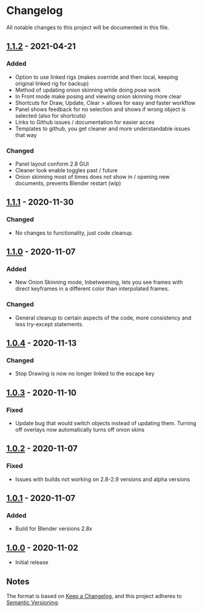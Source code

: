 # Changelog

All notable changes to this project will be documented in this file.

## [1.1.2] - 2021-04-21

### Added

- Option to use linked rigs (makes override and then local, keeping original linked rig for backup)
- Method of updating onion skinning while doing pose work
- In Front mode make posing and viewing onion skinning more clear
- Shortcuts for Draw, Update, Clear > allows for easy and faster workflow
- Panel shows feedback for no selection and shows if wrong object is selected (also for shortcuts)
- Links to Github issues / documentation for easier acces
- Templates to github, you get cleaner and more understandable issues that way

### Changed

- Panel layout conform 2.8 GUI
- Cleaner look enable toggles past / future
- Onion skinning most of times does not show in / opening new documents, prevents Blender restart (wip)

## [1.1.1] - 2020-11-30

### Changed

- No changes to functionality, just code cleanup.

## [1.1.0] - 2020-11-07

### Added

- New Onion Skinning mode, Inbetweening, lets you see frames with direct keyframes in a different color than interpolated frames. 

### Changed

- General cleanup to certain aspects of the code, more consistency and less try-except statements.

## [1.0.4] - 2020-11-13

### Changed

- Stop Drawing is now no longer linked to the escape key

## [1.0.3] - 2020-11-10

### Fixed

- Update bug that would switch objects instead of updating them. Turning off overlays now automatically turns off onion skins

## [1.0.2] - 2020-11-07

### Fixed

- Issues with builds not working on 2.8-2.9 versions and alpha versions

## [1.0.1] - 2020-11-07

### Added

- Build for Blender versions 2.8x

## [1.0.0] - 2020-11-02

- Initial release

## Notes

The format is based on [Keep a Changelog](https://keepachangelog.com/en/1.0.0/),
and this project adheres to [Semantic Versioning](https://semver.org/spec/v2.0.0.html).

[1.1.2]:https://github.com/iBrushC/animextras/releases/tag/v.1.1.2
[1.1.1]:https://github.com/iBrushC/animextras/releases/tag/v.1.1.1
[1.1.0]:https://github.com/iBrushC/animextras/releases/tag/v.1.1.0
[1.0.4]:https://github.com/iBrushC/animextras/releases/tag/v.1.0.4
[1.0.3]:https://github.com/iBrushC/animextras/releases/tag/v.1.0.3
[1.0.2]:https://github.com/iBrushC/animextras/releases/tag/v.1.0.2
[1.0.1]:https://github.com/iBrushC/animextras/releases/tag/v.1.0.1
[1.0.0]:https://github.com/iBrushC/animextras/releases/tag/v.1.0.0
